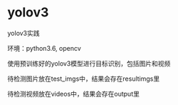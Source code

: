 # yolov3
yolov3实践

环境：python3.6, opencv

使用预训练好的yolov3模型进行目标识别，包括图片和视频

待检测图片放在test_imgs中，结果会存在resultimgs里

待检测视频放在videos中，结果会存在output里

